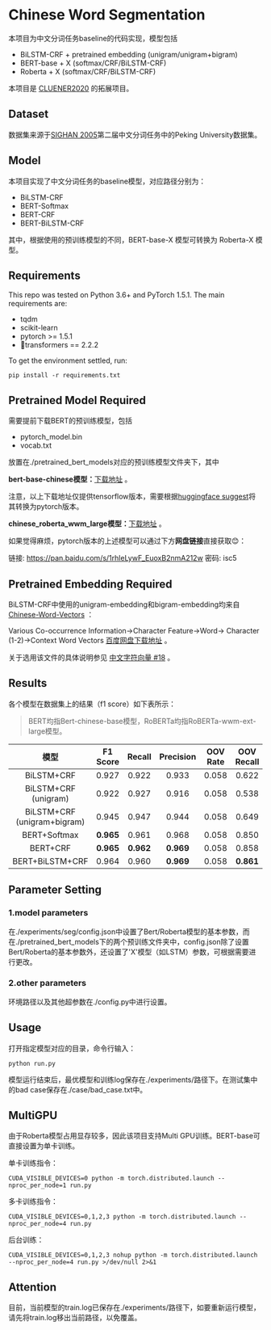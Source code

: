# Chinese Word Segmentation

本项目为中文分词任务baseline的代码实现，模型包括

- BiLSTM-CRF + pretrained embedding (unigram/unigram+bigram)
- BERT-base + X (softmax/CRF/BiLSTM-CRF)
- Roberta + X (softmax/CRF/BiLSTM-CRF)

本项目是 [CLUENER2020](https://github.com/hemingkx/CLUENER2020) 的拓展项目。

## Dataset

数据集来源于[SIGHAN 2005](http://sighan.cs.uchicago.edu/bakeoff2005/)第二届中文分词任务中的Peking University数据集。

## Model

本项目实现了中文分词任务的baseline模型，对应路径分别为：

- BiLSTM-CRF
- BERT-Softmax
- BERT-CRF
- BERT-BiLSTM-CRF

其中，根据使用的预训练模型的不同，BERT-base-X 模型可转换为 Roberta-X 模型。

## Requirements

This repo was tested on Python 3.6+ and PyTorch 1.5.1. The main requirements are:

- tqdm
- scikit-learn
- pytorch >= 1.5.1
- 🤗transformers == 2.2.2

To get the environment settled, run:

```
pip install -r requirements.txt
```

## Pretrained Model Required

需要提前下载BERT的预训练模型，包括

- pytorch_model.bin
- vocab.txt

放置在./pretrained_bert_models对应的预训练模型文件夹下，其中

**bert-base-chinese模型：**[下载地址](https://storage.googleapis.com/bert_models/2018_11_03/chinese_L-12_H-768_A-12.zip) 。

注意，以上下载地址仅提供tensorflow版本，需要根据[huggingface suggest](https://huggingface.co/transformers/converting_tensorflow_models.html)将其转换为pytorch版本。

**chinese_roberta_wwm_large模型：**[下载地址](https://github.com/ymcui/Chinese-BERT-wwm#%E4%BD%BF%E7%94%A8%E5%BB%BA%E8%AE%AE) 。

如果觉得麻烦，pytorch版本的上述模型可以通过下方**网盘链接**直接获取😊：

链接: https://pan.baidu.com/s/1rhleLywF_EuoxB2nmA212w  密码: isc5

## Pretrained Embedding Required

BiLSTM-CRF中使用的unigram-embedding和bigram-embedding均来自[Chinese-Word-Vectors](https://github.com/Embedding/Chinese-Word-Vectors) ：

Various Co-occurrence Information$\rightarrow$Character Feature$\rightarrow$Word$\rightarrow$ Character (1-2)$\rightarrow$Context Word Vectors  [百度网盘下载地址](https://pan.baidu.com/s/1eeCS7uD3e_qVN8rPwmXhAw?_at_=1620177721918) 。

关于选用该文件的具体说明参见 [中文字符向量 #18](https://github.com/Embedding/Chinese-Word-Vectors/issues/18) 。

## Results

各个模型在数据集上的结果（f1 score）如下表所示：

> BERT均指Bert-chinese-base模型，RoBERTa均指RoBERTa-wwm-ext-large模型。

|            模型             | F1 Score  |  Recall   | Precision | OOV Rate | OOV Recall | IV Recall |
| :-------------------------: | :-------: | :-------: | :-------: | :------: | :--------: | --------- |
|         BiLSTM+CRF          |   0.927   |   0.922   |   0.933   |  0.058   |   0.622    | 0.940     |
|    BiLSTM+CRF (unigram)     |   0.922   |   0.927   |   0.916   |  0.058   |   0.538    | 0.939     |
| BiLSTM+CRF (unigram+bigram) |   0.945   |   0.947   |   0.944   |  0.058   |   0.649    | 0.962     |
|        BERT+Softmax         | **0.965** |   0.961   |   0.968   |  0.058   |   0.850    | **0.968** |
|          BERT+CRF           | **0.965** | **0.962** | **0.969** |  0.058   |   0.858    | **0.968** |
|       BERT+BiLSTM+CRF       |   0.964   |   0.960   | **0.969** |  0.058   | **0.861**  | 0.966     |

## Parameter Setting

### 1.model parameters

在./experiments/seg/config.json中设置了Bert/Roberta模型的基本参数，而在./pretrained_bert_models下的两个预训练文件夹中，config.json除了设置Bert/Roberta的基本参数外，还设置了'X'模型（如LSTM）参数，可根据需要进行更改。

### 2.other parameters

环境路径以及其他超参数在./config.py中进行设置。

## Usage

打开指定模型对应的目录，命令行输入：

```
python run.py
```

模型运行结束后，最优模型和训练log保存在./experiments/路径下。在测试集中的bad case保存在./case/bad_case.txt中。

## MultiGPU

由于Roberta模型占用显存较多，因此该项目支持Multi GPU训练。BERT-base可直接设置为单卡训练。

单卡训练指令：

```
CUDA_VISIBLE_DEVICES=0 python -m torch.distributed.launch --nproc_per_node=1 run.py
```

多卡训练指令：

```
CUDA_VISIBLE_DEVICES=0,1,2,3 python -m torch.distributed.launch --nproc_per_node=4 run.py
```

后台训练：

```
CUDA_VISIBLE_DEVICES=0,1,2,3 nohup python -m torch.distributed.launch --nproc_per_node=4 run.py >/dev/null 2>&1
```

## Attention

目前，当前模型的train.log已保存在./experiments/路径下，如要重新运行模型，请先将train.log移出当前路径，以免覆盖。